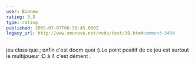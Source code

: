```yaml
---
user: Bienew
rating: 3.5
type: rating
published: 2005-07-07T06:59:45.000Z
legacy_url: http://www.emunova.net/veda/test/38.htm#comment-3434
---
```

jeu classique ; enfin c'est doom quoi :).Le point positif de ce jeu est surtout le multijoueur :D à 4 c'est dément .